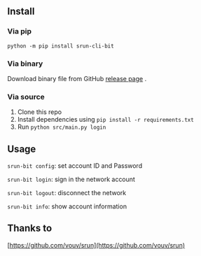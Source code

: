 ## Install

### Via pip

`python -m pip install srun-cli-bit`

### Via binary

Download binary file from GitHub  [release page](https://github.com/c-my/srun-cli-bit/releases/latest) .

### Via source
1. Clone this repo
2. Install dependencies using `pip install -r requirements.txt`
3. Run `python src/main.py login`

## Usage

`srun-bit config`: set account ID and Password

`srun-bit login`: sign in the network account

`srun-bit logout`: disconnect the network 

`srun-bit info`: show account information

## Thanks to

[https://github.com/vouv/srun](https://github.com/vouv/srun)

